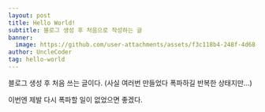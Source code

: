 ```yaml
---
layout: post
title: Hello World!
subtitle: 블로그 생성 후 처음으로 작성하는 글
banner:
  image: https://github.com/user-attachments/assets/f3c118b4-248f-4d68-81f1-f76e45a2f598
author: UncleCoder
tag: hello-world
---
```


블로그 생성 후 처음 쓰는 글이다. (사실 여러번 만들었다 폭파하길 반복한 상태지만...)

이번엔 제발 다시 폭파할 일이 없었으면 좋겠다.
